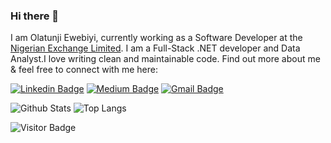 ### Hi there 👋

I am Olatunji Ewebiyi, currently working as a Software Developer at the [Nigerian Exchange Limited](https://ngxgroup.com/). I am a Full-Stack .NET developer and Data Analyst.I love writing clean and maintainable code. Find out more about me & feel free to connect with me here:

[![Linkedin Badge](https://img.shields.io/badge/-olatunjie-blue?style=flat-square&logo=Linkedin&logoColor=white&link=https://www.linkedin.com/in/techgee/)](https://www.linkedin.com/in/techgee/)
[![Medium Badge](https://img.shields.io/badge/olatunji-ewebiyi-12100E?style=flat-square&logo=medium&logoColor=white&link=https://medium.com/@olatunji.ewebiyi)](https://medium.com/@olatunji.ewebiyi)
[![Gmail Badge](https://img.shields.io/badge/-olatunji.ewebiyi@gmail.com-c14438?style=flat-square&logo=Gmail&logoColor=white&link=mailto:olatunji.ewebiyi@gmail.com)](mailto:olatunji.ewebiyi@gmail.com)


![Github Stats](https://github-readme-stats.vercel.app/api?username=olatunjie&count_private=true&show_icons=true&include_all_commits=true)
![Top Langs](https://github-readme-stats.vercel.app/api/top-langs/?username=olatunjie&hide=TeX&layout=compact)

![Visitor Badge](https://visitor-badge.laobi.icu/badge?page_id=olatunjie.olatunjie)


<!--
**olatunjie/olatunjie** is a ✨ _special_ ✨ repository because its `README.md` (this file) appears on your GitHub profile.

Here are some ideas to get you started:

- 🔭 I’m currently working on ...
- 🌱 I’m currently learning ...
- 👯 I’m looking to collaborate on ...
- 🤔 I’m looking for help with ...
- 💬 Ask me about ...
- 📫 How to reach me: ...
- 😄 Pronouns: ...
- ⚡ Fun fact: ...
-->
